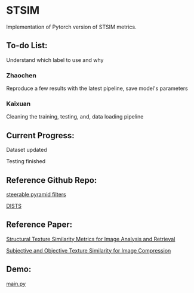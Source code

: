 # STSIM

Implementation of Pytorch version of STSIM metrics.

## To-do List:

Understand which label to use and why

### Zhaochen

Reproduce a few results with the latest pipeline, save model's parameters

### Kaixuan

Cleaning the training, testing, and, data loading pipeline

## Current Progress:

Dataset updated

Testing finished

## Reference Github Repo:
[steerable pyramid filters](https://github.com/LabForComputationalVision/pyPyrTools)

[DISTS](https://github.com/dingkeyan93/DISTS)

## Reference Paper:
[Structural Texture Similarity Metrics for Image Analysis and Retrieval](http://users.eecs.northwestern.edu/~pappas/papers/zujovic_tip13.pdf)

[Subjective and Objective Texture Similarity for Image Compression](https://www.researchgate.net/profile/Huib_Ridder/publication/261466382_Subjective_and_objective_texture_similarity_for_image_compression/links/54d38b270cf2b0c6146daf4b.pdf)

## Demo:
[main.py](https://github.com/KaixuanZ/STSIM/blob/master/main.py)
